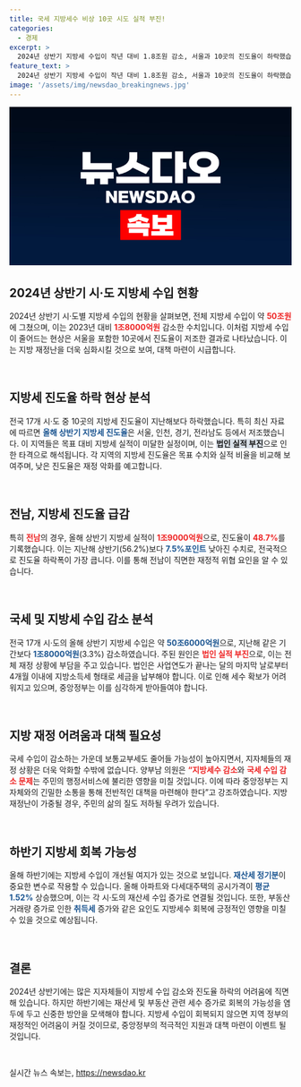 ```yaml
---
title: 국세 지방세수 비상 10곳 시도 실적 부진!
categories:
  - 경제
excerpt: >
  2024년 상반기 지방세 수입이 작년 대비 1.8조원 감소, 서울과 10곳의 진도율이 하락했습니다. 법인 실적 부진으로 더욱 심화된 재정난에 대한 대책이 시급합니다. 하반기 개선 가능성도 존재하지만, 지자체의 재정 상황이 우려됩니다.
feature_text: >
  2024년 상반기 지방세 수입이 작년 대비 1.8조원 감소, 서울과 10곳의 진도율이 하락했습니다. 법인 실적 부진으로 더욱 심화된 재정난에 대한 대책이 시급합니다. 하반기 개선 가능성도 존재하지만, 지자체의 재정 상황이 우려됩니다.
image: '/assets/img/newsdao_breakingnews.jpg'
---
```


<p><img src="/assets/img/newsdao_breakingnews.jpg" alt="cryptoinkorea 속보" /></p>

<h2 data-ke-size="size26">2024년 상반기 시·도 지방세 수입 현황</h2>

<p data-ke-size="size16">2024년 상반기 시·도별 지방세 수입의 현황을 살펴보면, 전체 지방세 수입이 약 <b><span style="color: #ee2323;">50조원</span></b>에 그쳤으며, 이는 2023년 대비 <b><span style="color: #ee2323;">1조8000억원</span></b> 감소한 수치입니다. 이처럼 지방세 수입이 줄어드는 현상은 서울을 포함한 10곳에서 진도율이 저조한 결과로 나타났습니다. 이는 지방 재정난을 더욱 심화시킬 것으로 보여, 대책 마련이 시급합니다.</p>

<p data-ke-size="size16">&nbsp;</p>

<h2 data-ke-size="size26">지방세 진도율 하락 현상 분석</h2>

<p data-ke-size="size16">전국 17개 시·도 중 10곳의 지방세 진도율이 지난해보다 하락했습니다. 특히 최신 자료에 따르면 <b><span style="color: #1a5490;">올해 상반기 지방세 진도율</span></b>은 서울, 인천, 경기, 전라남도 등에서 저조했습니다. 이 지역들은 목표 대비 지방세 실적이 미달한 실정이며, 이는 <b><span style="background-color: #21538527;">법인 실적 부진</span></b>으로 인한 타격으로 해석됩니다. 각 지역의 지방세 진도율은 목표 수치와 실적 비율을 비교해 보여주며, 낮은 진도율은 재정 악화를 예고합니다.</p>

<p data-ke-size="size16">&nbsp;</p>

<h2 data-ke-size="size26">전남, 지방세 진도율 급감</h2>

<p data-ke-size="size16">특히 <b><span style="color: #ee2323;">전남</span></b>의 경우, 올해 상반기 지방세 실적이 <b><span style="color: #ee2323;">1조9000억원</span></b>으로, 진도율이 <b><span style="color: #ee2323;">48.7%</span></b>를 기록했습니다. 이는 지난해 상반기(56.2%)보다 <b><span style="color: #1a5490;">7.5%포인트</span></b> 낮아진 수치로, 전국적으로 진도율 하락폭이 가장 큽니다. 이를 통해 전남이 직면한 재정적 위협 요인을 알 수 있습니다.</p>

<p data-ke-size="size16">&nbsp;</p>

<h2 data-ke-size="size26">국세 및 지방세 수입 감소 분석</h2>

<p data-ke-size="size16">전국 17개 시·도의 올해 상반기 지방세 수입은 약 <b><span style="color: #1a5490;">50조6000억원</span></b>으로, 지난해 같은 기간보다 <b><span style="color: #1a5490;">1조8000억원</span></b>(3.3%) 감소하였습니다. 주된 원인은 <b><span style="color: #ee2323;">법인 실적 부진</span></b>으로, 이는 전체 재정 상황에 부담을 주고 있습니다. 법인은 사업연도가 끝나는 달의 마지막 날로부터 4개월 이내에 지방소득세 형태로 세금을 납부해야 합니다. 이로 인해 세수 확보가 어려워지고 있으며, 중앙정부는 이를 심각하게 받아들여야 합니다.</p>

<p data-ke-size="size16">&nbsp;</p>

<h2 data-ke-size="size26">지방 재정 어려움과 대책 필요성</h2>

<p data-ke-size="size16">국세 수입이 감소하는 가운데 보통교부세도 줄어들 가능성이 높아지면서, 지자체들의 재정 상황은 더욱 악화할 수밖에 없습니다. 양부남 의원은 <b><span style="color: #ee2323;">“지방세수 감소</span></b>와 <b><span style="color: #ee2323;">국세 수입 감소 문제</span></b>는 주민의 행정서비스에 불리한 영향을 미칠 것입니다. 이에 따라 중앙정부는 지자체와의 긴밀한 소통을 통해 전반적인 대책을 마련해야 한다”고 강조하였습니다. 지방재정난이 가중될 경우, 주민의 삶의 질도 저하될 우려가 있습니다.</p>

<p data-ke-size="size16">&nbsp;</p>

<h2 data-ke-size="size26">하반기 지방세 회복 가능성</h2>

<p data-ke-size="size16">올해 하반기에는 지방세 수입이 개선될 여지가 있는 것으로 보입니다. <b><span style="color: #1a5490;">재산세 정기분</span></b>이 중요한 변수로 작용할 수 있습니다. 올해 아파트와 다세대주택의 공시가격이 <b><span style="color: #1a5490;">평균 1.52%</span></b> 상승했으며, 이는 각 시·도의 재산세 수입 증가로 연결될 것입니다. 또한, 부동산 거래량 증가로 인한 <b><span style="color: #1a5490;">취득세</span></b> 증가와 같은 요인도 지방세수 회복에 긍정적인 영향을 미칠 수 있을 것으로 예상됩니다.</p>

<p data-ke-size="size16">&nbsp;</p>

<h2 data-ke-size="size26">결론</h2>

<p data-ke-size="size16">2024년 상반기에는 많은 지자체들이 지방세 수입 감소와 진도율 하락의 어려움에 직면해 있습니다. 하지만 하반기에는 재산세 및 부동산 관련 세수 증가로 회복의 가능성을 염두에 두고 신중한 방안을 모색해야 합니다. 지방세 수입이 회복되지 않으면 지역 정부의 재정적인 어려움이 커질 것이므로, 중앙정부의 적극적인 지원과 대책 마련이 이벤트 될 것입니다.</p>

<p data-ke-size="size16">&nbsp;</p>
실시간 뉴스 속보는, <a href="https://newsdao.kr" rel="dofollow">https://newsdao.kr</a>


